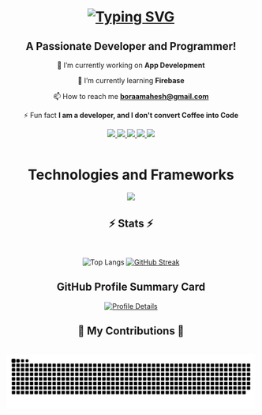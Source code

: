 <h1 align="center">

<a href="https://git.io/typing-svg"><img src="https://readme-typing-svg.demolab.com?font=Poppins&weight=600&size=35&duration=4000&pause=300&color=1A9FF7&center=true&vCenter=true&random=false&width=435&lines=Hi+There!%F0%9F%91%8B%F0%9F%8F%BB;I+am+Mahesh+Bora!%F0%9F%92%BB" alt="Typing SVG" /></a>

</h1>
<h2 align="center">A Passionate Developer and Programmer!</h2>


<div align="center">
  
🔭 I’m currently working on **App Development**

🌱 I’m currently learning **Firebase**

📫 How to reach me **boraamahesh@gmail.com**

⚡ Fun fact **I am a developer, and I don't convert Coffee into Code**
</div>

<div align="center">
  <a href="mailto:boraamahesh@gmail.com">
    <img src= "https://img.shields.io/badge/Gmail-D14836?style=for-the-badge&logo=gmail&logoColor=white"> 
</a>
   <a href="https://twitter.com/maheshhh_boraaa">
    <img src= "https://img.shields.io/badge/X-000000?style=for-the-badge&logo=x&logoColor=white"> 
</a>
  <a href="https://linkedin.com/in/mahesh-bora-5078a7228/">
    <img src= "https://img.shields.io/badge/LinkedIn-0077B5?style=for-the-badge&logo=linkedin&logoColor=white"> 
</a>
  <a href="https://instagram.com/mahesh_boraa">
    <img src= "https://img.shields.io/badge/Instagram-E4405F?style=for-the-badge&logo=instagram&logoColor=white"> 
</a>
    <a href="www.maheshbora.hashnode.dev">
    <img src= "https://img.shields.io/badge/Hashnode-2962FF?style=for-the-badge&logo=hashnode&logoColor=white"> 
</a>
</div>

<br>
  <h1 align="center">Technologies and Frameworks</h1>

<p align="center">
      <a href="https://skillicons.dev">
    <img src="https://skillicons.dev/icons?i=git,c,python,java,dart,flutter,firebase,html,css,js,angular,figma,gcp,github,postman,mysql&perline=8" />
  </a>
</p>


<h2 align="center">⚡ Stats ⚡</h2>
<br>
<div align=center>

![Top Langs](https://github-readme-stats.vercel.app/api/top-langs/?username=mahesh-bora&layout=donut&theme=transparent&height=100)
<a href="https://git.io/streak-stats"><img src="https://streak-stats.demolab.com?user=mahesh-bora&theme=github-dark-blue&border_radius=10" alt="GitHub Streak" /></a>  

## GitHub Profile Summary Card
<a href="http://github-profile-summary-cards.vercel.app/api/cards/profile-details?username=mahesh-bora&theme=transparent">
  <img src="http://github-profile-summary-cards.vercel.app/api/cards/profile-details?username=mahesh-bora&theme=transparent" alt="Profile Details">
</a><br/>
</div>

<div align="center">
  <h2>🐍 My Contributions 🐍</h2>
  <br>
  <img alt="snake eating my contributions" src="https://raw.githubusercontent.com/mahesh-bora/mahesh-bora/output/github-contribution-grid-snake-dark.svg" />
  
  <br/><br/><br/>
</div>


